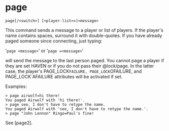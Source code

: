# page
`page[/<switch>] [<player-list>=]<message>`

This command sends a message to a player or list of players. If the player's name contains spaces, surround it with double-quotes. If you have already paged someone since connecting, just typing:

'`page <message>`' or '`page =<message>`'

will send the message to the last person paged. You cannot page a player if they are set HAVEN or if you do not pass their @lock/page. In the latter case, the player's PAGE_LOCK`FAILURE, PAGE_LOCK`OFAILURE, and PAGE_LOCK`AFAILURE attributes will be activated if set.

Examples:
```
> page airwolf=hi there!
You paged Airwolf with 'hi there!'.
> page see, I don't have to retype the name.
You paged Airwolf with 'see, I don't have to retype the name.'.
> page "John Lennon" Ringo=Paul's fine!
```

See [page2].

